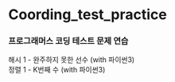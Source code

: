 # Coording_test_practice

<h3>프로그래머스 코딩 테스트 문제 연습</h3>
해시 1 - 완주하지 못한 선수 (with 파이썬3)<br>
정렬 1 - K번째 수 (with 파이썬3)
